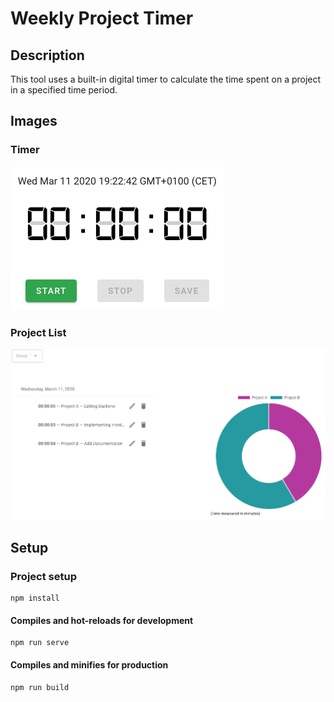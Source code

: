 # Weekly Project Timer

## Description
This tool uses a built-in digital timer to calculate the time spent on a project in a specified time period. 

## Images
### Timer
![timer](./src/assets/images/Timer.png "Timer")

### Project List
![projectlist](./src/assets/images/ProjectList.png "Project List")

## Setup
### Project setup
```
npm install
```

#### Compiles and hot-reloads for development
```
npm run serve
```

#### Compiles and minifies for production
```
npm run build
```